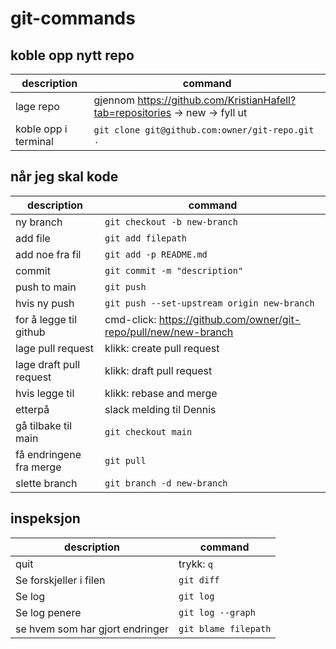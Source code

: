 # git-commands

## koble opp nytt repo
|description|command|
|--|--|
|lage repo|gjennom https://github.com/KristianHafell?tab=repositories -> new -> fyll ut|
|koble opp i terminal| `git clone git@github.com:owner/git-repo.git . `|

## når jeg skal kode
|description|command|
|--|--|
|ny branch|`git checkout -b new-branch`|
|add file|`git add filepath`|
|add noe fra fil|`git add -p README.md`|
|commit|`git commit -m "description"`|
|push to main|`git push`|
|hvis ny push|`git push --set-upstream origin new-branch`|
|for å legge til github|cmd-click: https://github.com/owner/git-repo/pull/new/new-branch|
|lage pull request|klikk: create pull request|
|lage draft pull request|klikk: draft pull request|
|hvis legge til|klikk: rebase and merge|
|etterpå| slack melding til Dennis|
|gå tilbake til main|`git checkout main`|
|få endringene fra merge|`git pull`|
|slette branch|`git branch -d new-branch`|

## inspeksjon
|description|command|
|--|--|
|quit|trykk: `q`|
|Se forskjeller i filen|`git diff`|
|Se log|`git log`|
|Se log penere|`git log --graph`|
|se hvem som har gjort endringer|`git blame filepath`|

